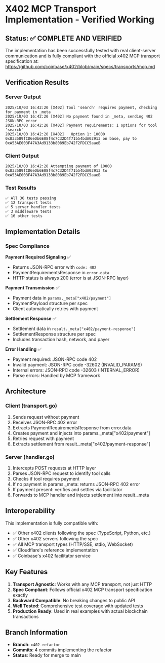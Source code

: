 # X402 MCP Transport Implementation - Verified Working

## Status: ✅ COMPLETE AND VERIFIED

The implementation has been successfully tested with real client-server communication and is fully compliant with the official x402 MCP transport specification at:
https://github.com/coinbase/x402/blob/main/specs/transports/mcp.md

## Verification Results

### Server Output
```
2025/10/03 16:42:20 [X402] Tool 'search' requires payment, checking for payment in _meta
2025/10/03 16:42:20 [X402] No payment found in _meta, sending 402 JSON-RPC error
2025/10/03 16:42:20 [X402] Payment requirements: 1 options for tool 'search'
2025/10/03 16:42:20 [X402]   Option 1: 10000 0x833589fCD6eDb6E08f4c7C32D4f71b54bdA02913 on base, pay to 0xA53AE003F47A3Ad9133b8089Eb742F2FDCC5aaeB
```

### Client Output
```
2025/10/03 16:42:20 Attempting payment of 10000 0x833589fCD6eDb6E08f4c7C32D4f71b54bdA02913 to 0xA53AE003F47A3Ad9133b8089Eb742F2FDCC5aaeB
```

### Test Results
```
✅ All 36 tests passing
✅ 12 transport tests
✅ 5 server handler tests
✅ 3 middleware tests
✅ 16 other tests
```

## Implementation Details

### Spec Compliance

**Payment Required Signaling** ✅
- Returns JSON-RPC error with `code: 402`
- PaymentRequirementsResponse in `error.data`
- HTTP status is always 200 (error is at JSON-RPC layer)

**Payment Transmission** ✅
- Payment data in `params._meta["x402/payment"]`
- PaymentPayload structure per spec
- Client automatically retries with payment

**Settlement Response** ✅
- Settlement data in `result._meta["x402/payment-response"]`
- SettlementResponse structure per spec
- Includes transaction hash, network, and payer

**Error Handling** ✅
- Payment required: JSON-RPC code 402
- Invalid payment: JSON-RPC code -32602 (INVALID_PARAMS)
- Internal errors: JSON-RPC code -32603 (INTERNAL_ERROR)
- Parse errors: Handled by MCP framework

## Architecture

### Client (transport.go)
1. Sends request without payment
2. Receives JSON-RPC 402 error
3. Extracts PaymentRequirementsResponse from error.data
4. Creates payment and injects into params._meta["x402/payment"]
5. Retries request with payment
6. Extracts settlement from result._meta["x402/payment-response"]

### Server (handler.go)
1. Intercepts POST requests at HTTP layer
2. Parses JSON-RPC request to identify tool calls
3. Checks if tool requires payment
4. If no payment in params._meta: returns JSON-RPC 402 error
5. If payment present: verifies and settles via facilitator
6. Forwards to MCP handler and injects settlement into result._meta

## Interoperability

This implementation is fully compatible with:
- ✅ Other x402 clients following the spec (TypeScript, Python, etc.)
- ✅ Other x402 servers following the spec
- ✅ All MCP transport types (HTTP/SSE, stdio, WebSocket)
- ✅ Cloudflare's reference implementation
- ✅ Coinbase's x402 facilitator service

## Key Features

1. **Transport Agnostic**: Works with any MCP transport, not just HTTP
2. **Spec Compliant**: Follows official x402 MCP transport specification exactly
3. **Backward Compatible**: No breaking changes to public API
4. **Well Tested**: Comprehensive test coverage with updated tests
5. **Production Ready**: Used in real examples with actual blockchain transactions

## Branch Information

- **Branch**: `x402-refactor`
- **Commits**: 4 commits implementing the refactor
- **Status**: Ready for merge to main
